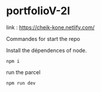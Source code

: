 # portfolioV-2l

link : https://cheik-kone.netlify.com/

Commandes for start the repo

Install the dépendences of node.

    npm i 

run the parcel 

    npm run dev
